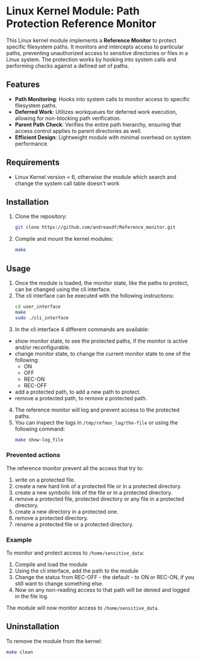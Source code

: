# Linux Kernel Module: Path Protection Reference Monitor

This Linux kernel module implements a **Reference Monitor** to protect specific filesystem paths. It monitors and intercepts access to particular paths, preventing unauthorized access to sensitive directories or files in a Linux system. The protection works by hooking into system calls and performing checks against a defined set of paths.

## Features

- **Path Monitoring**: Hooks into system calls to monitor access to specific filesystem paths.
- **Deferred Work**: Utilizes workqueues for deferred work execution, allowing for non-blocking path verification.
- **Parent Path Check**: Verifies the entire path hierarchy, ensuring that access control applies to parent directories as well.
- **Efficient Design**: Lightweight module with minimal overhead on system performance.

## Requirements

- Linux Kernel version < 6, otherwise the module which search and change the system call table doesn't work

## Installation

1. Clone the repository:
   ```bash
   git clone https://github.com/andreaxdf/Reference_monitor.git
   ```
2. Compile and mount the kernel modules:
   ```bash
   make
   ```

## Usage

1. Once the module is loaded, the monitor state, like the paths to protect, can be changed using the cli interface.
2. The cli interface can be executed with the following instructions:
   ```bash
   cd user_interface
   make
   sudo ./cli_interface
   ```
3. In the cli interface 4 different commands are available:
  - show monitor state, to see the protected paths, if the monitor is active and/or reconfigurable.
  - change monitor state, to change the current monitor state to one of the following:
    - ON
    - OFF
    - REC-ON
    - REC-OFF
  - add a protected path, to add a new path to protect.
  - remove a protected path, to remove a protected path.
4. The reference monitor will log and prevent access to the protected paths.
5. You can inspect the logs in `/tmp/refmon_log/the-file` or using the following command:
   ```bash
   make show-log_file
   ```

### Prevented actions

The reference monitor prevent all the access that try to:
1. write on a protected file.
2. create a new hard link of a protected file or in a protected directory.
3. create a new symbolic link of the file or in a protected directory.
4. remove a protected file, protected directory or any file in a protected directory.
5. create a new directory in a protected one.
6. remove a protected directory.
7. rename a protected file or a protected directory.

### Example

To monitor and protect access to `/home/sensitive_data`:
1. Compile and load the module
2. Using the cli interface, add the path to the module
3. Change the status from REC-OFF - the default - to ON or REC-ON, if you still want to change something else.
4. Now on any non-reading access to that path will be denied and logged in the file log.

The module will now monitor access to `/home/sensitive_data`.

## Uninstallation

To remove the module from the kernel:

```bash
make clean
```
